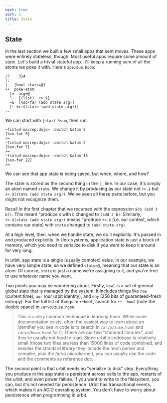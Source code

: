 ```yaml
---
next: true
sort: 3
title: State
---
```


## State

In the last section we built a few small apps that sent moves.
These apps were entirely stateless, though.  Most useful apps
require some amount of state.  Let's build a trivial stateful
app.  It'll keep a running sum of all the atoms we poke it with.
Here's `ape/sum.hoon`:

```
/?    314
!:
|_  [bowl state=@]
++  poke-atom
  |=  arg=@
  ^-  [(list) _+>.$]
  ~&  [%so-far (add state arg)]
  [~ +>.$(state (add state arg))]
--
```

We can start with `|start %sum`, then run:

```
~fintud-macrep:dojo> :switch &atom 5
[%so-far 5]
>=
~fintud-macrep:dojo> :switch &atom 2
[%so-far 7]
>=
~fintud-macrep:dojo> :switch &atom 15
[%so-far 22]
>=
```

We can see that app state is being saved, but when, where, and
how?

The state is stored as the second thing in the `|_` line.  In our
case, it's simply an atom named `state`.  We change it by
producing as our state not `+>.$` but `+>.$(state (add state
arg))`.  We've seen all these parts before, but you might not
recognize them.

Recall in the first chapter that we recursed with the expression
`$(b (add 3 b))`.  This meant "produce `$` with `b` changed to
`(add 3 b)`.  Similarly, `+>.$(state (add state arg))` means
"produce `+>.$` (i.e. our context, which contains our state) with
`state` changed to `(add state arg)`.

At a high level, then, when we handle state, we do it explicitly.
It's passed in and produced explicitly.  In Unix systems,
application state is just a block of memory, which you need to
serialize to disk if you want to keep it around for very long.

In urbit, app state is a single (usually complex) value.  In our
example, we have very simple state, so we defined `state=@`,
meaning that our state is an atom.  Of course, `state` is just a
name we're assigning to it, and you're free to use whatever name
you want.

Two points you may be wondering about.  Firstly, `bowl` is a set
of general global state that is managed by the system.  It
includes things like `now` (current time), `our` (our urbit
identity), and `eny` (256 bits of guaranteed-fresh entropy).  For
the full list of things in `++bowl`, search for `++  bowl` (note
the double space) in `/arvo/zuse.hoon`.

> This is a very common technique in learning hoon.  While some
> documentation exists, often the easiest way to learn about an
> identifier you see in code is to search in `/arvo/zuse.hoon`
> and `/arvo/hoon.hoon` for it.  These are our two "standard
> libraries", and they're usually not hard to read.  Since
> urbit's codebase is relatively small (those two files are less
> than 15000 lines of code combined, and besides the standard
> library they include the hoon parser and compiler, plus the
> /arvo microkernel), you can usually use the code and the
> comments as reference doc.

The second point is that urbit needs no "serialize to disk" step.
Everything you produce in the app state is persistent across
calls to the app, restarts of the urbit, and even power failure.
If you want to write to the filesystem, you can, but it's not
needed for persistence.  Urbit has transactional events, which
makes it an ACID operating system.  You don't have to worry about
persistence when programming in urbit.
